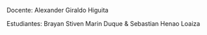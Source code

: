 Docente: Alexander Giraldo Higuita

Estudiantes: Brayan Stiven Marin Duque & Sebastian Henao Loaiza
